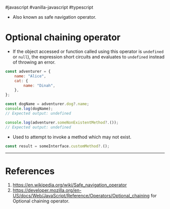 #javascript #vanilla-javascript #typescript 

- Also known as safe navigation operator.
# Optional chaining operator
- If the object accessed or function called using this operator is `undefined` or `null`), the expression short circuits and evaluates to `undefined` instead of throwing an error.
```Javascript title='Optional chaining operator'
const adventurer = {
	name: "Alice",
	cat: {
		name: "Dinah",
	},
};

const dogName = adventurer.dog?.name;
console.log(dogName);
// Expected output: undefined

console.log(adventurer.someNonExistentMethod?.());
// Expected output: undefined

```
- Used to attempt to invoke a method which may not exist.
```Javascript title='Optional chaining operator for method invocation'
const result = someInterface.customMethod?.();

```
---
# References
1. https://en.wikipedia.org/wiki/Safe_navigation_operator
2. https://developer.mozilla.org/en-US/docs/Web/JavaScript/Reference/Operators/Optional_chaining for Optional chaining operator.